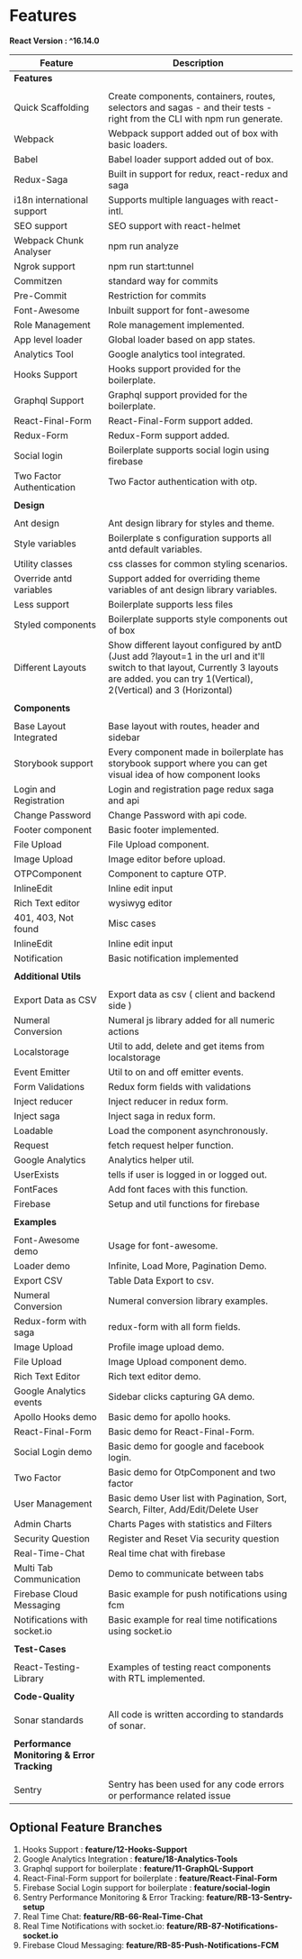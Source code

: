 # Features
**React Version : ^16.14.0**  
<div>


| Feature                 | Description                                     |
| ----------------------- | ----------------------------------------------- |
| **Features**            |                                                 |
|                         |                                                 |
| Quick Scaffolding       | Create components, containers, routes, selectors and sagas - and their tests - right from the CLI with npm run generate.                                                                   |
| Webpack                 | Webpack support added out of box with basic    loaders. |                                          
| Babel                   | Babel loader support added out of box.          |
| Redux-Saga              | Built in support for redux, react-redux and saga|
| i18n international support      | Supports multiple languages with react-intl.    |
| SEO support             | SEO support with react-helmet                   |
| Webpack Chunk Analyser  | npm run analyze                                 |
| Ngrok support           | npm run start:tunnel                            |
| Commitzen               | standard way for commits                        |
| Pre-Commit              | Restriction for commits                         |
| Font-Awesome            | Inbuilt support for font-awesome                |
| Role Management         | Role management implemented.                    |
| App level loader        | Global loader based on app states.              |
| Analytics Tool          | Google analytics tool integrated.               |
| Hooks Support           | Hooks support provided for the boilerplate.     |
| Graphql Support         | Graphql support provided for the boilerplate.   |
| React-Final-Form        | React-Final-Form support added.                 |
| Redux-Form              | Redux-Form support added.                       |
| Social login            | Boilerplate supports social login using firebase|
| Two Factor Authentication          | Two Factor authentication with otp.             |
|                         |                                                 |
| **Design**              |                                                 |
|                         |                                                 |
| Ant design              | Ant design library for styles and theme.        | 
| Style variables         | Boilerplate s configuration supports all antd default variables.            |
| Utility classes         | css classes for common styling scenarios.       |
| Override antd variables | Support added for overriding theme variables  of ant design library variables.  |
| Less support            | Boilerplate supports less files                 |
| Styled components       | Boilerplate supports style components out of box|
| Different Layouts       | Show different layout configured by antD (Just add ?layout=1 in the url and it'll switch to that layout, Currently 3 layouts are added. you can try 1(Vertical), 2(Vertical) and 3 (Horizontal)|
|                         |                                                 |
| **Components**          |                                                 |
|                         |                                                 |
| Base Layout Integrated  | Base layout with routes, header and sidebar     |
| Storybook support       | Every component made in boilerplate has storybook     support where you can get visual idea of how component looks                |    
| Login and Registration  | Login and registration page redux saga and api  |
| Change Password         | Change Password with api code.                  |
| Footer component        | Basic footer implemented.                       |
| File Upload             | File Upload component.                          |
| Image Upload            | Image editor before upload.                     |
| OTPComponent            | Component to capture OTP.                       |
| InlineEdit              | Inline edit input                               |
| Rich Text editor        | wysiwyg editor                                  |
| 401, 403, Not found     | Misc cases                                      |
| InlineEdit              | Inline edit input                               |
| Notification            | Basic notification implemented                  |
|                         |                                                 |
| **Additional Utils**    |                                                 |
|                         |                                                 |
| Export Data as CSV      | Export data as csv ( client and backend side ) |         
| Numeral Conversion      | Numeral js library added for all numeric actions|   
| Localstorage            | Util to add, delete and get items from localstorage |      
| Event Emitter           | Util to on and off emitter events.              |
| Form Validations        | Redux form fields with validations              |
| Inject reducer          | Inject reducer in redux form.                   |
| Inject saga             | Inject saga in redux form.                      |
| Loadable                | Load the component asynchronously.              |
| Request                 | fetch request helper function.                  |
| Google Analytics        | Analytics helper util.                          |
| UserExists              | tells if user is logged in or logged out.       |
| FontFaces               | Add font faces with this function.              |
| Firebase                | Setup and util functions for firebase           |
|                         |                                                 |
| **Examples**            |                                                 |
|                         |                                                 |
| Font-Awesome demo       | Usage for font-awesome.                         |
| Loader demo             | Infinite, Load More, Pagination Demo.           |
| Export CSV              | Table Data Export to csv.                       |
| Numeral Conversion      | Numeral conversion library examples.            |
| Redux-form with saga    | redux-form with all form fields.                |
| Image Upload            | Profile image upload demo.                      |
| File Upload             | Image Upload component demo.                    |
| Rich Text Editor        | Rich text editor demo.                          |
| Google Analytics events | Sidebar clicks capturing GA demo.               |
| Apollo Hooks demo       | Basic demo for apollo hooks.                    |
| React-Final-Form        | Basic demo  for React-Final-Form.               |
| Social Login demo       | Basic demo  for google and facebook login.      |
| Two Factor              | Basic demo  for OtpComponent and two factor     |
| User Management         | Basic demo User list with Pagination, Sort, Search, Filter, Add/Edit/Delete User     |
| Admin Charts            | Charts Pages with statistics and Filters        |
| Security Question       | Register and Reset Via security question        |
| Real-Time-Chat          | Real time chat with firebase                    |
| Multi Tab Communication | Demo to communicate between tabs                |
| Firebase Cloud Messaging| Basic example for push notifications using fcm  |
| Notifications with socket.io | Basic example for real time notifications using socket.io  |
|                         |                                                 |
| **Test-Cases**          |                                                 |
|                         |                                                 |
| React-Testing-Library   | Examples of testing react components with RTL   implemented.|
|                         |                                                 |
| **Code-Quality**        |                                                 |
|                         |                                                 |
| Sonar standards         | All code is written according to standards of sonar.|
|                         |                                                 |
| **Performance Monitoring & Error Tracking**        |                                                 |
|                         |                                                 |
| Sentry         | Sentry has been used for any code errors or performance related issue   |

</div>


## Optional Feature Branches 

1.  Hooks Support :  **feature/12-Hooks-Support**  <br />
2.  Google Analytics Integration :  **feature/18-Analytics-Tools** <br />
3.  Graphql support for boilerplate :  **feature/11-GraphQL-Support** <br />
4.  React-Final-Form support for boilerplate :  **feature/React-Final-Form** <br/>
5.  Firebase Social Login support for boilerplate :  **feature/social-login** <br/>
6.  Sentry Performance Monitoring & Error Tracking:  **feature/RB-13-Sentry-setup**<br/>
7.  Real Time Chat:  **feature/RB-66-Real-Time-Chat**  <br/>
8.  Real Time Notifications with socket.io: **feature/RB-87-Notifications-socket.io** <br/>
9.  Firebase Cloud Messaging:  **feature/RB-85-Push-Notifications-FCM**<br />
